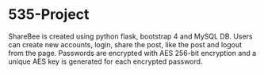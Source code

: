 # 535-Project
ShareBee is created using python flask, bootstrap 4 and MySQL DB. Users can create new accounts, login, share the post, like the post and logout from the page. Passwords are encrypted with AES 256-bit encryption and a unique AES key is generated for each encrypted password. 
